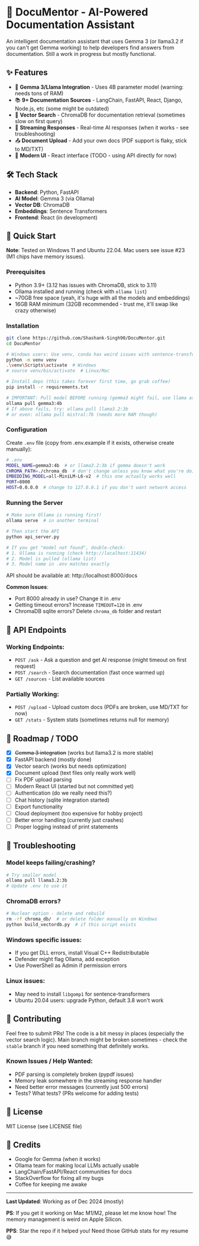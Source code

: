 # 🧠 DocuMentor - AI-Powered Documentation Assistant

An intelligent documentation assistant that uses Gemma 3 (or llama3.2 if you can't get Gemma working) to help developers find answers from documentation. Still a work in progress but mostly functional.

## ✨ Features

- 🤖 **Gemma 3/Llama Integration** - Uses 4B parameter model (warning: needs tons of RAM)
- 📚 **9+ Documentation Sources** - LangChain, FastAPI, React, Django, Node.js, etc (some might be outdated)
- 🚀 **Vector Search** - ChromaDB for documentation retrieval (sometimes slow on first query)
- 💬 **Streaming Responses** - Real-time AI responses (when it works - see troubleshooting)
- 📤 **Document Upload** - Add your own docs (PDF support is flaky, stick to MD/TXT)
- 🎨 **Modern UI** - React interface (TODO - using API directly for now)

## 🛠️ Tech Stack

- **Backend**: Python, FastAPI
- **AI Model**: Gemma 3 (via Ollama)
- **Vector DB**: ChromaDB
- **Embeddings**: Sentence Transformers
- **Frontend**: React (in development)

## 🚀 Quick Start

**Note**: Tested on Windows 11 and Ubuntu 22.04. Mac users see issue #23 (M1 chips have memory issues).

### Prerequisites
- Python 3.9+ (3.12 has issues with ChromaDB, stick to 3.11)
- Ollama installed and running (check with `ollama list`)
- ~70GB free space (yeah, it's huge with all the models and embeddings)
- 16GB RAM minimum (32GB recommended - trust me, it'll swap like crazy otherwise)

### Installation

```bash
git clone https://github.com/Shashank-Singh90/DocuMentor.git
cd DocuMentor

# Windows users: Use venv, conda has weird issues with sentence-transformers
python -m venv venv
.\venv\Scripts\activate  # Windows
# source venv/bin/activate  # Linux/Mac

# Install deps (this takes forever first time, go grab coffee)
pip install -r requirements.txt

# IMPORTANT: Pull model BEFORE running (gemma3 might fail, use llama as backup)
ollama pull gemma3:4b
# If above fails, try: ollama pull llama3.2:3b
# or even: ollama pull mistral:7b (needs more RAM though)
```

### Configuration

Create `.env` file (copy from .env.example if it exists, otherwise create manually):

```bash
# .env
MODEL_NAME=gemma3:4b  # or llama3.2:3b if gemma doesn't work
CHROMA_PATH=./chroma_db  # don't change unless you know what you're doing
EMBEDDING_MODEL=all-MiniLM-L6-v2  # this one actually works well
PORT=8000
HOST=0.0.0.0  # change to 127.0.0.1 if you don't want network access
```

### Running the Server

```bash
# Make sure Ollama is running first!
ollama serve  # in another terminal

# Then start the API
python api_server.py

# If you get "model not found", double-check:
# 1. Ollama is running (check http://localhost:11434)
# 2. Model is pulled (ollama list)
# 3. Model name in .env matches exactly
```

API should be available at: http://localhost:8000/docs

**Common Issues**:
- Port 8000 already in use? Change it in .env
- Getting timeout errors? Increase `TIMEOUT=120` in .env
- ChromaDB sqlite errors? Delete `chroma_db` folder and restart

## 📖 API Endpoints

### Working Endpoints:
- `POST /ask` - Ask a question and get AI response (might timeout on first request)
- `POST /search` - Search documentation (fast once warmed up)
- `GET /sources` - List available sources

### Partially Working:
- `POST /upload` - Upload custom docs (PDFs are broken, use MD/TXT for now)
- `GET /stats` - System stats (sometimes returns null for memory)

## 🎯 Roadmap / TODO

- [x] ~~Gemma 3 integration~~ (works but llama3.2 is more stable)
- [x] FastAPI backend (mostly done)
- [x] Vector search (works but needs optimization)
- [x] Document upload (text files only really work well)
- [ ] Fix PDF upload parsing
- [ ] Modern React UI (started but not committed yet)
- [ ] Authentication (do we really need this?)
- [ ] Chat history (sqlite integration started)
- [ ] Export functionality
- [ ] Cloud deployment (too expensive for hobby project)
- [ ] Better error handling (currently just crashes)
- [ ] Proper logging instead of print statements

## 🔧 Troubleshooting

### Model keeps failing/crashing?
```bash
# Try smaller model
ollama pull llama3.2:3b
# Update .env to use it
```

### ChromaDB errors?
```bash
# Nuclear option - delete and rebuild
rm -rf chroma_db/  # or delete folder manually on Windows
python build_vectordb.py  # if this script exists
```

### Windows specific issues:
- If you get DLL errors, install Visual C++ Redistributable
- Defender might flag Ollama, add exception
- Use PowerShell as Admin if permission errors

### Linux issues:
- May need to install `libgomp1` for sentence-transformers
- Ubuntu 20.04 users: upgrade Python, default 3.8 won't work

## 🤝 Contributing

Feel free to submit PRs! The code is a bit messy in places (especially the vector search logic). Main branch might be broken sometimes - check the `stable` branch if you need something that definitely works.

### Known Issues / Help Wanted:
- PDF parsing is completely broken (pypdf issues)
- Memory leak somewhere in the streaming response handler
- Need better error messages (currently just 500 errors)
- Tests? What tests? (PRs welcome for adding tests)

## 📄 License

MIT License (see LICENSE file)

## 🙏 Credits

- Google for Gemma (when it works)
- Ollama team for making local LLMs actually usable
- LangChain/FastAPI/React communities for docs
- StackOverflow for fixing all my bugs
- Coffee for keeping me awake

---

**Last Updated**: Working as of Dec 2024 (mostly)

**PS**: If you get it working on Mac M1/M2, please let me know how! The memory management is weird on Apple Silicon.

**PPS**: Star the repo if it helped you! Need those GitHub stats for my resume 😅
